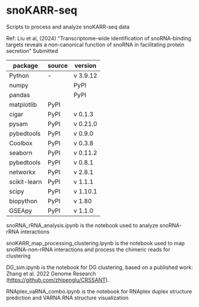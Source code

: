 # snoKARR-seq
Scripts to process and analyze snoKARR-seq data

Ref: Liu et al, (2024) "Transcriptome-wide identification of snoRNA-binding targets reveals a non-canonical function of snoRNA in facilitating protein secretion" Submitted

| package | source | version |
|---|---|---|
|Python| 	-	|v 3.9.12|
|numpy|	|PyPI|	|v 1.24.3|
|pandas|	|PyPI|	|v 2.0.2|
|matplotlib	|PyPI|	|v 3.7.1|
|cigar	|PyPI|	v 0.1.3|
|pysam	|PyPI|	v 0.21.0|
|pybedtools	|PyPI|	v 0.9.0|
|Coolbox	|PyPI|	v 0.3.8|
|seaborn	|PyPI|	v 0.11.2|
|pybedtools	|PyPI|	v 0.8.1|
|networkx	|PyPI|	v 2.8.1|
|scikit-learn	|PyPI|	v 1.1.1|
|scipy	|PyPI|	v 1.10.1|
|biopython	|PyPI|	v 1.80|
|GSEApy	|PyPI|	v 1.1.0|


snoRNA_rRNA_analysis.ipynb is the notebook used to analyze snoRNA-rRNA interactions

snoKARR_map_processing_clustering.ipynb is the notebook used to map snoRNA-non-rRNA interactions and process the chimeric reads for clustering

DG_sim.ipynb is the notebook for DG clustering, based on a published work: Zhang et al. 2022 Genome Research (https://github.com/zhipenglu/CRSSANT).

RNAplex_vaRNA_combo.ipynb is the notebook for RNAplex duplex structure prediction and VARNA RNA structure visualization
